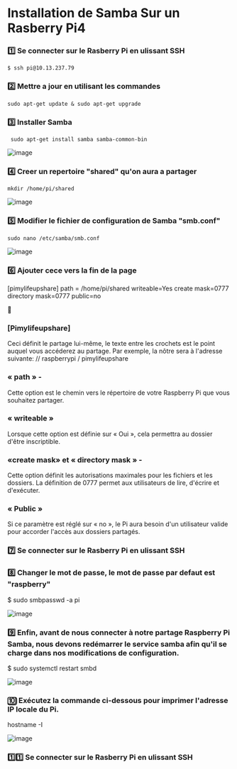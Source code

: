 # Installation de Samba Sur un Rasberry Pi4

### :one: Se connecter sur le Rasberry Pi en ulissant SSH

````$ ssh pi@10.13.237.79````

### :two: Mettre a jour en utilisant les commandes

````sudo apt-get update & sudo apt-get upgrade````

### :three: Installer Samba

```` sudo apt-get install samba samba-common-bin````


![image](samba.PNG)

### :four: Creer un repertoire "shared" qu'on aura a partager

````mkdir /home/pi/shared````


![image](shared.PNG)

### :five: Modifier le fichier de configuration de Samba "smb.conf"

````sudo nano /etc/samba/smb.conf````


![image](conf.PNG)

### :six: Ajouter cece vers la fin de la page

[pimylifeupshare]
path = /home/pi/shared
writeable=Yes
create mask=0777
directory mask=0777
public=no

:page_with_curl:
### [Pimylifeupshare]
Ceci définit le partage lui-même, le texte entre les crochets est le point auquel vous accéderez au partage. Par exemple, la nôtre sera à l'adresse suivante: // raspberrypi / pimylifeupshare

### « path » - 
Cette option est le chemin vers le répertoire de votre Raspberry Pi que vous souhaitez partager.

### « writeable »
Lorsque cette option est définie sur « Oui », cela permettra au dossier d'être inscriptible.

### «create mask» et « directory mask » - 
Cette option définit les autorisations maximales pour les fichiers et les dossiers. La définition de 0777 permet aux utilisateurs de lire, d'écrire et d'exécuter.

### « Public »
Si ce paramètre est réglé sur « no », le Pi aura besoin d'un utilisateur valide pour accorder l'accès aux dossiers partagés.

### :seven: Se connecter sur le Rasberry Pi en ulissant SSH

### :eight: Changer le mot de passe, le mot de passe par defaut est "raspberry"

$ sudo smbpasswd -a pi

![image](password.PNG)

### :nine:  Enfin, avant de nous connecter à notre partage Raspberry Pi Samba, nous devons redémarrer le service samba afin qu'il se charge dans nos modifications de configuration.

$ sudo systemctl restart smbd


![image](restart.PNG)

### :keycap_ten: Exécutez la commande ci-dessous pour imprimer l'adresse IP locale du Pi.
hostname -I


![image](ip.PNG)

### :one::one: Se connecter sur le Rasberry Pi en ulissant SSH


